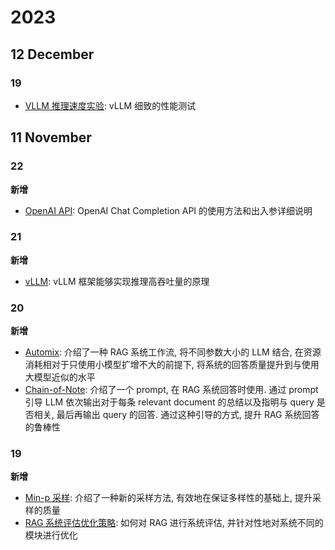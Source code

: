 # 2023

## 12 December

### 19

- [VLLM 推理速度实验](/docs/llm/inference/framework/vllm/speed-experiment.md): vLLM 细致的性能测试

## 11 November

### 22

**新增**

- [OpenAI API](/docs/llm/servering/openai-api.md): OpenAI Chat Completion API 的使用方法和出入参详细说明

### 21

**新增**

- [vLLM](/docs/llm/inference/framework/vllm/vllm.md): vLLM 框架能够实现推理高吞吐量的原理

### 20

**新增**

- [Automix](/docs/llm/rag/flow/automix.md): 介绍了一种 RAG 系统工作流, 将不同参数大小的 LLM 结合, 在资源消耗相对于只使用小模型扩增不大的前提下, 将系统的回答质量提升到与使用大模型近似的水平
- [Chain-of-Note](/docs/llm/rag/answering/chain-of-note.md): 介绍了一个 prompt, 在 RAG 系统回答时使用. 通过 prompt 引导 LLM 依次输出对于每条 relevant document 的总结以及指明与 query 是否相关, 最后再输出 query 的回答. 通过这种引导的方式, 提升 RAG 系统回答的鲁棒性

### 19

**新增**

- [Min-p 采样](/docs/llm/inference/sampling/min-p.md): 介绍了一种新的采样方法, 有效地在保证多样性的基础上, 提升采样的质量
- [RAG 系统评估优化策略](/docs/llm/rag/evaluate-improve.md): 如何对 RAG 进行系统评估, 并针对性地对系统不同的模块进行优化
